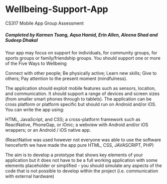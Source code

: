 # Wellbeing-Support-App
CS317 Mobile App Group Assessment

##### Completed by Karmen Tsang, Aqsa Hamid, Erin Allen, Aleena Shad and Sudeep Dhakal

Your app may focus on support for individuals, for community groups, for sports groups or family/friendship groups. 
You should support one or more of the Five Ways to Wellbeing 

Connect with other people;
Be physically active;
Learn new skills;
Give to others;
Pay attention to the present moment (mindfulness).

The application should exploit mobile features such as sensors, location, and communication. It should support a range of devices and screen sizes (from smaller smart phones through to tablets). The application can be cross platform or platform specific but should run on Android and/or iOS. You can write the app using:

HTML, JavaScript, and CSS;
a cross-platform framework such as ReactNative, PhoneGap, or iOnic;
a webview with Android and/or iOS wrappers;
or an Android / iOS native app.

(ReactNative was used however not everyone was able to use the software henceforth we have made the app pure HTML, CSS, JAVASCRIPT, PHP)

The aim is to develop a prototype that shows key elements of your application but it does not have to be a full working application with some elements 
placeholder or simplified - you should simulate any aspects of the code that is not possible to develop within the project (i.e. communication with external hardware)


